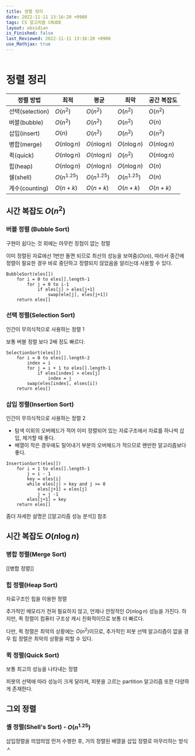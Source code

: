 ```yaml
---
title: 정렬 정리
date: 2022-11-11 13:16:20 +0900
tags: CS 알고리즘 CRUDE
layout: obsidian
is_Finished: false
last_Reviewed: 2022-11-11 13:16:20 +0900
use_Mathjax: true
---
```

```toc

```

# 정렬 정리

| 정렬 방법         | 최적            | 평균            | 최악            | 공간 복잡도       |
| ------------- | ------------- | ------------- | ------------- | ------------ |
| 선택(selection) | $O(n^2)$      | $O(n^2)$      | $O(n^2)$      | $O(n^2)$     |
| 버블(bubble)    | $O(n^2)$      | $O(n^2)$      | $O(n^2)$      | $O(n)$       |
| 삽입(insert)    | $O(n)$        | $O(n^2)$      | $O(n^2)$      | $O(n^2)$     |
| 병합(merge)     | $O(n\log n)$  | $O(n\log n)$  | $O(n\log n)$  | $O(n\log n)$ |
| 퀵(quick)      | $O(n\log n)$  | $O(n\log n)$  | $O(n^2)$      | $O(n\log n)$ |
| 힙(heap)       | $O(n\log n)$  | $O(n\log n)$  | $O(n\log n)$  | $O(n)$       |
| 쉘(shell)      | $O(n^{1.25})$ | $O(n^{1.25})$ | $O(n^{1.25})$ | $O(n)$       |
|계수(counting)|$O(n+k)$|$O(n+k)$|$O(n+k)$|$O(n+k)$|

## 시간 복잡도 $O(n^2)$
### 버블 정렬 (Bubble Sort)

구현이 쉽다는 것 외에는 아무런 장점이 없는 정렬

이미 정렬된 자료에선 1번만 돌면 되므로 최선의 성능을 보여줌($O(n)$), 따라서 중간에 정렬이 필요한 경우 바로 중단하고 정렬되지 않았음을 알리는데 사용할 수 있다.
```pseudocode
BubbleSort(eles[])
	for i = 0 to eles[].length-1
		for j = 0 to i-1
			if eles[j] > eles[j+1]
				swap(ele[j], eles[j+1])
	return eles[]
```

### 선택 정렬(Selection Sort)

인간이 무의식적으로 사용하는 정렬 1

보통 버블 정렬 보다 2배 정도 빠르다.

```pseudocode
SelectionSort(eles[])
	for i = 0 to eles[].length-2
		index = i
		for j = i + 1 to eles[].length-1
			if eles[index] > eles[j]
				index = j
		swap(eles[index], elses[i])
	return eles[]
```

### 삽입 정렬(Insertion Sort)

인간이 무의식적으로 사용하는 정렬 2

- 탐색 이외의 오버헤드가 적어 이미 정렬되어 있는 자료구조에서 자료를 하나씩 삽입, 제거할 때 좋다.
- 배열이 작은 경우에도 밀어내기 부분의 오버헤드가 적으므로 왠만한 알고리즘보다 좋다.

```pseudocode
InsertionSort(eles[])
	for i = 1 to eles[].length-1
		j = i - 1
		key = eles[i]
		while eles[j] > key and j >= 0
			eles[j+1] = eles[j]
			j = j -1
		eles[j+1] = key
	return eles[]
```

좀더 자세한 설명은 [[알고리즘 성능 분석]] 참조


## 시간 복잡도 $O(n\log n)$
### 병합 정렬(Merge Sort)
[[병합 정렬]]

### 힙 정렬(Heap Sort)
자료구조인 힙을 이용한 정렬

추가적인 메모리가 전혀 필요하지 않고, 언제나 안정적인 $O(n\log n)$ 성능을 가진다. 
하지만, 퀵 정렬이 컴퓨터 구조상 캐시 친화적이므로 보통 더 빠르다.

다만, 퀵 정렬은 최악의 상황에는 $O(n^2)$이므로, 추가적인 피봇 선택 알고리즘이 없을 경우 힙 정렬은 최악의 상황을 피할 수 있다.

### 퀵 정렬(Quick Sort)

보통 최고의 성능을 나타내는 정렬

피봇의 선택에 따라 성능이 크게 달라져, 피봇을 고르는 partition 알고리즘 또한 다양하게 존재한다.


## 그외 정렬

### 셸 정렬(Shell's Sort) - $O(n^{1.25})$

삽입정렬을 띄엄띄엄 먼저 수행한 후, 거의 정렬된 배열을 삽입 정렬로 마무리하는 방식ㅅ
